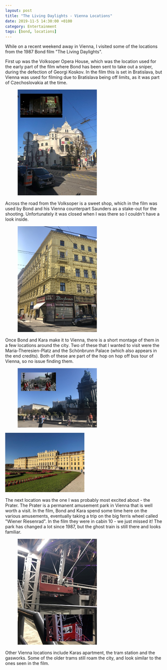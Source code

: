 ```yaml
---
layout: post
title: "The Living Daylights - Vienna Locations"
date: 2019-11-5 14:30:00 +0100
category: Entertainment
tags: [bond, locations]
---
```


While on a recent weekend away in Vienna, I visited some of the locations from the 1987 Bond film "The Living Daylights".

First up was the Volksoper Opera House, which was the location used for the early part of the film where Bond has been sent to take out a sniper, during the defection of Georgi Koskov. In the film this is set in Bratislava, but Vienna was used for filming due to Bratislava being off limits, as it was part of Czechoslovakia at the time.

<figure>
	<img src="/images/2019/11/Volksoper.jpg" width="254" />
</figure>

Across the road from the Volksoper is a sweet shop, which in the film was used by Bond and his Vienna counterpart Saunders as a stake-out for the shooting. Unfortunately it was closed when I was there so I couldn't have a look inside.

<figure>
	<img src="/images/2019/11/Shop.JPG" width="254" />
</figure>

Once Bond and Kara make it to Vienna, there is a short montage of them in a few locations around the city. Two of these that I wanted to visit were the Maria-Theresien-Platz and the Schönbrunn Palace (which also appears in the end credits). Both of these are part of the hop on hop off bus tour of Vienna, so no issue finding them.

<figure>
	<img src="/images/2019/11/Platz.JPG" width="254" />
</figure>

<figleft>
	<img src="/images/2019/11/Schonbrunn.jpg" width="254" />
</figleft>

The next location was the one I was probably most excited about - the Prater. The Prater is a permanent amusement park in Vienna that is well worth a visit. In the film, Bond and Kara spend some time here on the various amusements, eventually taking a trip on the big ferris wheel called "Wiener Riesenrad". In the film they were in cabin 10 - we just missed it! The park has changed a lot since 1987, but the ghost train is still there and looks familiar.

<figure>
	<img src="/images/2019/11/Prater.jpg" width="254" />
</figure>

Other Vienna locations include Karas apartment, the tram station and the gasworks. Some of the older trams still roam the city, and look similar to the ones seen in the film.
